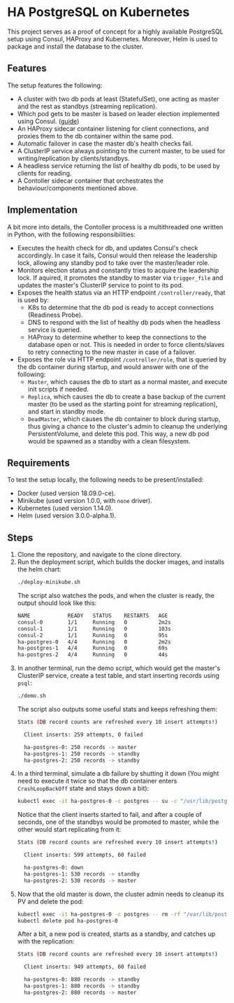 # HA PostgreSQL on Kubernetes

This project serves as a proof of concept for a highly available PostgreSQL setup using Consul, HAProxy and Kubernetes. Moreover, Helm is used to package and install the database to the cluster.

## Features

The setup features the following:
* A cluster with two db pods at least (StatefulSet), one acting as master and the rest as standbys (streaming replication).
* Which pod gets to be master is based on leader election implemented using Consul. ([guide](https://learn.hashicorp.com/consul/developer-configuration/elections))
* An HAProxy sidecar container listening for client connections, and proxies them to the db container within the same pod.
* Automatic failover in case the master db's health checks fail. 
* A ClusterIP service always pointing to the current master, to be used for writing/replication by clients/standbys.
* A headless service returning the list of healthy db pods, to be used by clients for reading.
* A Contoller sidecar container that orchestrates the behaviour/components mentioned above. 

## Implementation

A bit more into details, the Contoller process is a multithreaded one written in Python, with the following responsibilities:
* Executes the health check for db, and updates Consul's check accordingly. In case it fails, Consul would then release the leadership lock, allowing any standby pod to take over the master/leader role.
* Monitors election status and constantly tries to acquire the leadership lock. If aquired, it promotes the standby to master via `trigger_file` and updates the master's ClusterIP service to point to its pod. 
* Exposes the health status via an HTTP endpoint `/controller/ready`, that is used by:
  * K8s to determine that the db pod is ready to accept connections (Readiness Probe).
  * DNS to respond with the list of healthy db pods when the headless service is queried.
  * HAProxy to determine whether to keep the connections to the database open or not. This is needed in order to force clients/slaves to retry connecting to the new master in case of a failover.
* Exposes the role via HTTP endpoint `/controller/role`, that is queried by the db container during startup, and would answer with one of the following:
  * `Master`, which causes the db to start as a normal master, and execute init scripts if needed.    
  * `Replica`, which causes the db to create a base backup of the current master (to be used as the starting point for streaming replication), and start in standby mode. 
  * `DeadMaster`, which causes the db container to block during startup, thus giving a chance to the cluster's admin to cleanup the underlying PersistentVolume, and delete this pod. This way, a new db pod would be spawned as a standby with a clean filesystem. 

## Requirements

To test the setup locally, the following needs to be present/installed:
* Docker (used version 18.09.0-ce).
* Minikube (used version 1.0.0, with `none` driver).
* Kubernetes (used version 1.14.0).
* Helm (used version 3.0.0-alpha.1).

## Steps

1. Clone the repository, and navigate to the clone directory.
2. Run the deployment script, which builds the docker images, and installs the helm chart:
   ```bash
   ./deploy-minikube.sh
   ```
   The script also watches the pods, and when the cluster is ready, the output should look like this:
   ```bash
   NAME            READY   STATUS    RESTARTS   AGE
   consul-0        1/1     Running   0          2m2s
   consul-1        1/1     Running   0          103s
   consul-2        1/1     Running   0          95s
   ha-postgres-0   4/4     Running   0          2m2s
   ha-postgres-1   4/4     Running   0          69s
   ha-postgres-2   4/4     Running   0          44s
   ```
3. In another terminal, run the demo script, which would get the master's ClusterIP service, create a test table, and start inserting records using `psql`:
   ```bash
   ./demo.sh
   ```
   The script also outputs some useful stats and keeps refreshing them:
   ```bash
   Stats (DB record counts are refreshed every 10 insert attempts!)

     Client inserts: 259 attempts, 0 failed

     ha-postgres-0: 250 records -> master
     ha-postgres-1: 250 records -> standby
     ha-postgres-2: 250 records -> standby
   ```
4. In a third terminal, simulate a db failure by shutting it down (You might need to execute it twice so that the db container enters `CrashLoopBackOff` state and stays down a bit):
   ```bash
   kubectl exec -it ha-postgres-0 -c postgres -- su -c "/usr/lib/postgresql/11/bin/pg_ctl stop" postgres
   ```
   Notice that the client inserts started to fail, and after a couple of seconds, one of the standbys would be promoted to master, while the other would start replicating from it:
   ```bash
   Stats (DB record counts are refreshed every 10 insert attempts!)

     Client inserts: 599 attempts, 60 failed

     ha-postgres-0: down
     ha-postgres-1: 530 records -> standby
     ha-postgres-2: 530 records -> master
   ```
5. Now that the old master is down, the cluster admin needs to cleanup its PV and delete the pod:
   ```bash
   kubectl exec -it ha-postgres-0 -c postgres -- rm -rf "/var/lib/postgresql/data"
   kubectl delete pod ha-postgres-0
   ```
   After a bit, a new pod is created, starts as a standby, and catches up with the replication: 
   ```bash
   Stats (DB record counts are refreshed every 10 insert attempts!)

     Client inserts: 949 attempts, 60 failed

     ha-postgres-0: 880 records -> standby
     ha-postgres-1: 880 records -> standby
     ha-postgres-2: 880 records -> master
   ```